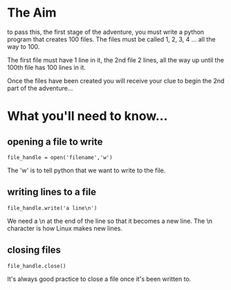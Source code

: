 # The Aim

to pass this, the first stage of the adventure, you must write a python program that creates 100 files. The files must be called 1, 2, 3, 4 ... all the way to 100.

The first file must have 1 line in it, the 2nd file 2 lines, all the way up until the 100th file has 100 lines in it.

Once the files have been created you will receive your clue to begin the 2nd part of the adventure...

# What you'll need to know...

## opening a file to write

    file_handle = open('filename','w')

The 'w' is to tell python that we want to write to the file.

## writing lines to a file

    file_handle.write('a line\n')

We need a \n at the end of the line so that it becomes a new line. The \n character is how Linux makes new lines.

## closing files

    file_handle.close()

It's always good practice to close a file once it's been written to.
